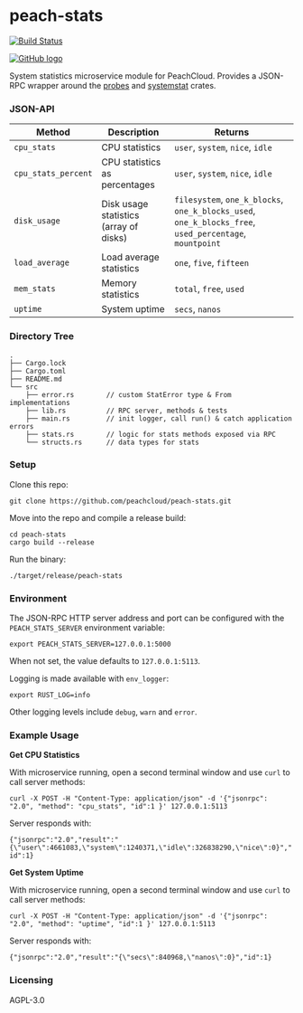 # peach-stats

[![Build Status](https://travis-ci.com/peachcloud/peach-stats.svg?branch=master)](https://travis-ci.com/peachcloud/peach-stats)

[![GitHub logo](/assets/github_logo.png "peach-stats GitHub repository")](https://github.com/peachcloud/peach-stats)

System statistics microservice module for PeachCloud. Provides a JSON-RPC wrapper around the [probes](https://crates.io/crates/probes) and [systemstat](https://crates.io/crates/systemstat) crates.

### JSON-API

| Method | Description | Returns |
| --- | --- | --- |
| `cpu_stats` | CPU statistics | `user`, `system`, `nice`, `idle` |
| `cpu_stats_percent` | CPU statistics as percentages | `user`, `system`, `nice`, `idle` |
| `disk_usage` | Disk usage statistics (array of disks) | `filesystem`, `one_k_blocks`, `one_k_blocks_used`, `one_k_blocks_free`, `used_percentage`, `mountpoint` |
| `load_average` | Load average statistics | `one`, `five`, `fifteen` |
| `mem_stats` | Memory statistics | `total`, `free`, `used` |
| `uptime` | System uptime | `secs`, `nanos` |

### Directory Tree

```
.
├── Cargo.lock
├── Cargo.toml
├── README.md
└── src
    ├── error.rs        // custom StatError type & From implementations
    ├── lib.rs          // RPC server, methods & tests
    ├── main.rs         // init logger, call run() & catch application errors
    ├── stats.rs        // logic for stats methods exposed via RPC
    └── structs.rs      // data types for stats
```

### Setup

Clone this repo:

`git clone https://github.com/peachcloud/peach-stats.git`

Move into the repo and compile a release build:

`cd peach-stats`  
`cargo build --release`

Run the binary:

`./target/release/peach-stats`

### Environment

The JSON-RPC HTTP server address and port can be configured with the `PEACH_STATS_SERVER` environment variable:

`export PEACH_STATS_SERVER=127.0.0.1:5000`

When not set, the value defaults to `127.0.0.1:5113`.

Logging is made available with `env_logger`:

`export RUST_LOG=info`

Other logging levels include `debug`, `warn` and `error`.

### Example Usage

**Get CPU Statistics**

With microservice running, open a second terminal window and use `curl` to call server methods:

`curl -X POST -H "Content-Type: application/json" -d '{"jsonrpc": "2.0", "method": "cpu_stats", "id":1 }' 127.0.0.1:5113`

Server responds with:

`{"jsonrpc":"2.0","result":"{\"user\":4661083,\"system\":1240371,\"idle\":326838290,\"nice\":0}","id":1}`

**Get System Uptime**

With microservice running, open a second terminal window and use `curl` to call server methods:

`curl -X POST -H "Content-Type: application/json" -d '{"jsonrpc": "2.0", "method": "uptime", "id":1 }' 127.0.0.1:5113`

Server responds with:

`{"jsonrpc":"2.0","result":"{\"secs\":840968,\"nanos\":0}","id":1}`

### Licensing

AGPL-3.0


